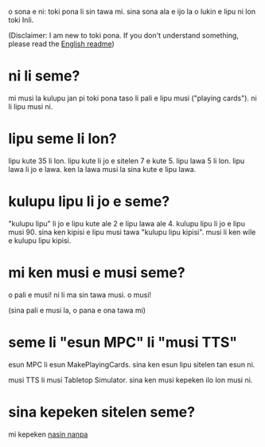 o sona e ni: toki pona li sin tawa mi. sina sona ala e ijo la o lukin e lipu ni lon toki Inli.

(Disclaimer: I am new to toki pona. If you don't understand something, please read the [English readme](readmeEN.md))

# ni li seme?
mi musi la kulupu jan pi toki pona taso li pali e lipu musi ("playing cards"). ni li lipu musi ni.

# lipu seme li lon?
lipu kute 35 li lon. lipu kute li jo e sitelen 7 e kute 5. lipu lawa 5 li lon. lipu lawa li jo e lawa. ken la lawa musi la sina kute e lipu lawa.

# kulupu lipu li jo e seme?
"kulupu lipu" li jo e lipu kute ale 2 e lipu lawa ale 4. kulupu lipu li jo e lipu musi 90. sina ken kipisi e lipu musi tawa "kulupu lipu kipisi". musi li ken wile e kulupu lipu kipisi.

# mi ken musi e musi seme?
o pali e musi! ni li ma sin tawa musi. o musi!

(sina pali e musi la, o pana e ona tawa mi)

# seme li "esun MPC" li "musi TTS"
esun MPC li esun MakePlayingCards. sina ken esun lipu sitelen tan esun ni.

musi TTS li musi Tabletop Simulator. sina ken musi kepeken ilo lon musi ni.

# sina kepeken sitelen seme?

mi kepeken [nasin nanpa](https://github.com/etbcor/nasin-nanpa)
